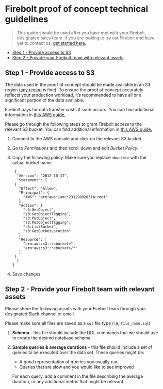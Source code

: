 # [](#firebolt-proof-of-concept-technical-guidelines)Firebolt proof of concept technical guidelines

> This guide should be used after you have met with your Firebolt designated sales team. If you are looking to try out Firebolt and have yet to contact us, [get started here.](https://www.firebolt.io/getting-started-now)

- [Step 1 - Provide access to S3](#step-1---provide-access-to-s3)
- [Step 2 - Provide your Firebolt team with relevant assets](#step-2---provide-your-firebolt-team-with-relevant-assets)

## [](#step-1---provide-access-to-s3)Step 1 - Provide access to S3

The data used in the proof of concept should be made available in an S3 region ([any region](/Reference/available-regions.html) is fine). To ensure the proof of concept accurately reflects your production workload, it’s recommended to have all or a significant portion of the data available.

Firebolt pays for data transfer costs if such occurs. You can find additional information in [this AWS guide.](https://docs.aws.amazon.com/AmazonS3/latest/userguide/RequesterPaysBuckets.html)

Please go through the following steps to grant Firebolt access to the relevant S3 bucket. You can find additional information in [this AWS guide.](https://docs.aws.amazon.com/AmazonS3/latest/userguide/add-bucket-policy.html)

1. Connect to the AWS console and click on the relevant S3 bucket.
2. Go to *Permissions* and then scroll down and edit *Bucket Policy*.
3. Copy the following policy. Make sure you replace `<bucket>` with the actual bucket name.
   
   ```
    {
     "Version": "2012-10-17",
     "Statement": [
    {
      "Effect": "Allow",
      "Principal": {
        "AWS": "arn:aws:iam::231290928314:root"
      },
      "Action": [
        "s3:GetObject",
        "s3:GetObjectTagging",
        "s3:PutObject",
        "s3:PutObjectTagging",
        "s3:ListBucket",
        "s3:GetBucketLocation"
      ],
      "Resource": [
        "arn:aws:s3:::<bucket>",
        "arn:aws:s3:::<bucket>/*"
      ]
    }
     ]
   }
   
   ```
4. Save changes

## [](#step-2---provide-your-firebolt-team-with-relevant-assets)Step 2 - Provide your Firebolt team with relevant assets

Please share the following assets with your Firebolt team through your designated Slack channel or email.

Please make sure all files are saved as a `sql` file type (i.e, `file_name.sql`)

1. **Schema** - this file should include the DDL commands that we should use to create the desired database schema.
2. **Sample queries &amp; average durations** - this file should include a set of queries to be executed over the data set. These queries might be:
   
   - A good representation of queries you usually run
   - Queries that are slow and you would like to see improved
   
   For each query, add a comment in the file describing the average duration, or any additional metric that might be relevant.